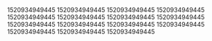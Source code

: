 1520934949445
1520934949445
1520934949445
1520934949445
1520934949445
1520934949445
1520934949445
1520934949445
1520934949445
1520934949445
1520934949445
1520934949445
1520934949445
1520934949445
1520934949445